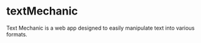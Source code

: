# textMechanic
Text Mechanic is a web app designed to easily manipulate text into various formats. 
